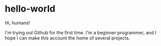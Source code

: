 # hello-world

Hi, humans!

I'm trying out Github for the first time. I'm a beginner programmer, and I hope I can make this account the home of several projects.
